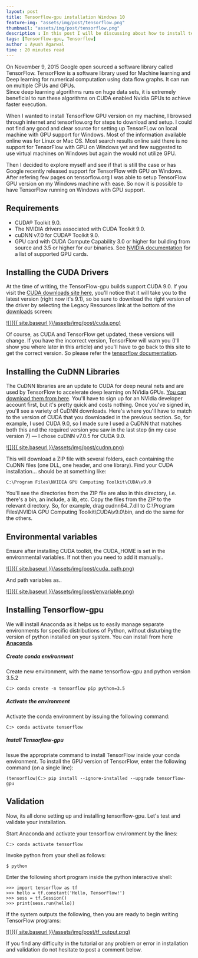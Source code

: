 ```yaml
---
layout: post
title: Tensorflow-gpu installation Windows 10 
feature-img: "assets/img/post/tensorflow.png"
thumbnail: "assets/img/post/tensorflow.png"
description : In this post I will be discussing about how to install tensorflow-gpu in Windows 10 using Anaconda.
tags: [Tensorflow-gpu, Tensorflow]
author : Ayush Agarwal
time : 20 minutes read
---
```


On November 9, 2015 Google open sourced a software library called TensorFlow. TensorFlow is a software library used for Machine learning and Deep learning for numerical computation using data flow graphs. It can run on multiple CPUs and GPUs.  
Since deep learning algorithms runs on huge data sets, it is extremely beneficial to run these algorithms on CUDA enabled Nvidia GPUs to achieve faster execution.

When I wanted to install TensorFlow GPU version on my machine, I browsed through internet and tensorflow.org for steps to download and setup. I could not find any good and clear source for setting up TensorFLow on local machine with GPU support for Windows. Most of the information available online was for Linux or Mac OS. Most search results online said there is no support for TensorFlow with GPU on Windows yet and few suggested to use virtual machines on Windows but again the would not utilize GPU.

Then I decided to explore myself and see if that is still the case or has Google recently released support for TensorFlow with GPU on Windows. After refering few pages on tensorflow.org I was able to setup TensorFlow GPU version on my Windows machine with ease. So now it is possible to have TensorFlow running on Windows with GPU support.

## Requirements

*   CUDA® Toolkit 9.0\.
*   The NVIDIA drivers associated with CUDA Toolkit 9.0.
*   cuDNN v7.0 for CUDA® Toolkit 9.0.
*   GPU card with CUDA Compute Capability 3.0 or higher for building from source and 3.5 or higher for our binaries. See [NVIDIA documentation](https://developer.nvidia.com/cuda-gpus) for a list of supported GPU cards.

## Installing the CUDA Drivers

At the time of writing, the TensorFlow-gpu builds support CUDA 9.0\. If you visit the [CUDA downloads site here](https://developer.nvidia.com/cuda-toolkit), you'll notice that it will take you to the latest version (right now it's 9.1), so be sure to download the right version of the driver by selecting the Legacy Resources link at the bottom of the [downloads](https://developer.nvidia.com/cuda-downloads) screen:

[![]({{ site.baseurl }}/assets/img/post/cuda.png)](#) 

Of course, as CUDA and TensorFlow get updated, these versions will change. If you have the incorrect version, TensorFlow will warn you (I'll show you where later in this article) and you'll have to go back to this site to get the correct version. So please refer the [tensorflow documentation](https://www.tensorflow.org/install/install_windows).

## Installing the CuDNN Libraries

The CuDNN libraries are an update to CUDA for deep neural nets and are used by TensorFlow to accelerate deep learning on NVidia GPUs. [You can download them from here](https://developer.nvidia.com/cudnn). You'll have to sign up for an NVidia developer account first, but it's pretty quick and costs nothing. Once you've signed in, you'll see a variety of CuDNN downloads. Here's where you'll have to match to the version of CUDA that you downloaded in the previous section. So, for example, I used CUDA 9.0, so I made sure I used a CuDNN that matches both this and the required version you saw in the last step (in my case version 7) — I chose cuDNN v7.0.5 for CUDA 9.0.

[![]({{ site.baseurl }}/assets/img/post/cudnn.png)](#) 

This will download a ZIP file with several folders, each containing the CuDNN files (one DLL, one header, and one library). Find your CUDA installation... should be at something like:

    C:\Program Files\NVIDIA GPU Computing Toolkit\CUDA\v9.0

You'll see the directories from the ZIP file are also in this directory, i.e. there's a bin, an include, a lib, etc. Copy the files from the ZIP to the relevant directory. So, for example, drag cudnn64_7.dll to C:\Program Files\NVIDIA GPU Computing Toolkit\CUDA\v9.0\bin, and do the same for the others.

## Environmental variables

Ensure after installing CUDA toolkit, the CUDA_HOME is set in the environmental variables. If not then you need to add it manually..

[![]({{ site.baseurl }}/assets/img/post/cuda_path.png)](#) 

And path variables as..

[![]({{ site.baseurl }}/assets/img/post/envariable.png)](#) 

## Installing Tensorflow-gpu

We will install Anaconda as it helps us to easily manage separate environments for specific distributions of Python, without disturbing the version of python installed on your system. You can install from here **[Anaconda](https://www.anaconda.com/download/)**.

##### Create conda environment

Create new environment, with the name tensorflow-gpu and python version 3.5.2

    C:> conda create -n tensorflow pip python=3.5

##### Activate the environment

Activate the conda environment by issuing the following command:

    C:> conda activate tensorflow

##### Install Tensorflow-gpu

Issue the appropriate command to install TensorFlow inside your conda environment. To install the GPU version of TensorFlow, enter the following command (on a single line):

    (tensorflow)C:> pip install --ignore-installed --upgrade tensorflow-gpu 

## Validation

Now, its all done setting up and installing tensorflow-gpu. Let's test and validate your installation.

Start Anaconda and activate your tensorflow environment by the lines:

    C:> conda activate tensorflow

Invoke python from your shell as follows:

    $ python

Enter the following short program inside the python interactive shell:

    >>> import tensorflow as tf
    >>> hello = tf.constant('Hello, TensorFlow!')
    >>> sess = tf.Session()
    >>> print(sess.run(hello))

If the system outputs the following, then you are ready to begin writing TensorFlow programs:

[![]({{ site.baseurl }}/assets/img/post/tf_output.png)](#) 

If you find any difficulty in the tutorial or any problem or error in installation and validation do not hesitate to post a comment below.
